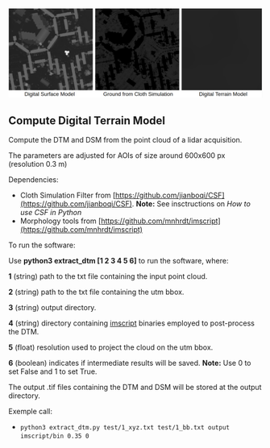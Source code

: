 ![exemple](figure.png)


## Compute Digital Terrain Model

Compute the DTM and DSM from the point cloud of a lidar acquisition.

The parameters are adjusted for AOIs of size around 600x600 px (resolution 0.3 m)

Dependencies:

- Cloth Simulation Filter from [https://github.com/jianboqi/CSF](https://github.com/jianboqi/CSF). **Note:** See insctructions on _How to use CSF in Python_
- Morphology tools from [https://github.com/mnhrdt/imscript](https://github.com/mnhrdt/imscript)

To run the software:

Use **python3 extract_dtm [1 2 3 4 5 6]** to run the software, where:

**1** (string) path to the txt file containing the input point cloud.

**2** (string) path to the txt file containing the utm bbox.

**3** (string) output directory.

**4** (string) directory containing [imscript](https://github.com/mnhrdt/imscript) binaries employed to post-process the DTM.

**5** (float) resolution used to project the cloud on the utm bbox.

**6** (boolean) indicates if intermediate results will be saved. **Note:** Use 0 to set False and 1 to set True.

The output .tif files containing the DTM and DSM will be stored at the output directory.

Exemple call:

- `python3 extract_dtm.py test/1_xyz.txt test/1_bb.txt output imscript/bin 0.35 0`
